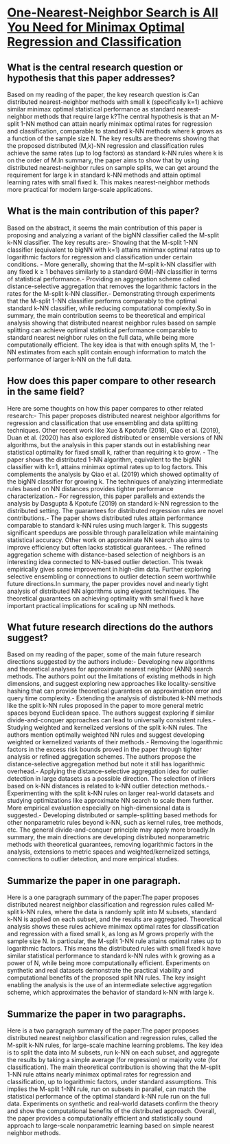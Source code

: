 # [One-Nearest-Neighbor Search is All You Need for Minimax Optimal   Regression and Classification](https://arxiv.org/abs/2202.02464)

## What is the central research question or hypothesis that this paper addresses?

Based on my reading of the paper, the key research question is:Can distributed nearest-neighbor methods with small k (specifically k=1) achieve similar minimax optimal statistical performance as standard nearest-neighbor methods that require large k?The central hypothesis is that an M-split 1-NN method can attain nearly minimax optimal rates for regression and classification, comparable to standard k-NN methods where k grows as a function of the sample size N. The key results are theorems showing that the proposed distributed (M,k)-NN regression and classification rules achieve the same rates (up to log factors) as standard k-NN rules where k is on the order of M.In summary, the paper aims to show that by using distributed nearest-neighbor rules on sample splits, we can get around the requirement for large k in standard k-NN methods and attain optimal learning rates with small fixed k. This makes nearest-neighbor methods more practical for modern large-scale applications.


## What is the main contribution of this paper?

Based on the abstract, it seems the main contribution of this paper is proposing and analyzing a variant of the bigNN classifier called the M-split k-NN classifier. The key results are:- Showing that the M-split 1-NN classifier (equivalent to bigNN with k=1) attains minimax optimal rates up to logarithmic factors for regression and classification under certain conditions. - More generally, showing that the M-split k-NN classifier with any fixed k ≥ 1 behaves similarly to a standard Θ(M)-NN classifier in terms of statistical performance.- Providing an aggregation scheme called distance-selective aggregation that removes the logarithmic factors in the rates for the M-split k-NN classifier.- Demonstrating through experiments that the M-split 1-NN classifier performs comparably to the optimal standard k-NN classifier, while reducing computational complexity.So in summary, the main contribution seems to be theoretical and empirical analysis showing that distributed nearest neighbor rules based on sample splitting can achieve optimal statistical performance comparable to standard nearest neighbor rules on the full data, while being more computationally efficient. The key idea is that with enough splits M, the 1-NN estimates from each split contain enough information to match the performance of larger k-NN on the full data.


## How does this paper compare to other research in the same field?

Here are some thoughts on how this paper compares to other related research:- This paper proposes distributed nearest neighbor algorithms for regression and classification that use ensembling and data splitting techniques. Other recent work like Xue & Kpotufe (2018), Qiao et al. (2019), Duan et al. (2020) has also explored distributed or ensemble versions of NN algorithms, but the analysis in this paper stands out in establishing near statistical optimality for fixed small k, rather than requiring k to grow. - The paper shows the distributed 1-NN algorithm, equivalent to the bigNN classifier with k=1, attains minimax optimal rates up to log factors. This complements the analysis by Qiao et al. (2019) which showed optimality of the bigNN classifier for growing k. The techniques of analyzing intermediate rules based on NN distances provides tighter performance characterization.- For regression, this paper parallels and extends the analysis by Dasgupta & Kpotufe (2019) on standard k-NN regression to the distributed setting. The guarantees for distributed regression rules are novel contributions.- The paper shows distributed rules attain performance comparable to standard k-NN rules using much larger k. This suggests significant speedups are possible through parallelization while maintaining statistical accuracy. Other work on approximate NN search also aims to improve efficiency but often lacks statistical guarantees. - The refined aggregation scheme with distance-based selection of neighbors is an interesting idea connected to NN-based outlier detection. This tweak empirically gives some improvement in high-dim data. Further exploring selective ensembling or connections to outlier detection seem worthwhile future directions.In summary, the paper provides novel and nearly tight analysis of distributed NN algorithms using elegant techniques. The theoretical guarantees on achieving optimality with small fixed k have important practical implications for scaling up NN methods.


## What future research directions do the authors suggest?

Based on my reading of the paper, some of the main future research directions suggested by the authors include:- Developing new algorithms and theoretical analyses for approximate nearest neighbor (ANN) search methods. The authors point out the limitations of existing methods in high dimensions, and suggest exploring new approaches like locality-sensitive hashing that can provide theoretical guarantees on approximation error and query time complexity.- Extending the analysis of distributed k-NN methods like the split k-NN rules proposed in the paper to more general metric spaces beyond Euclidean space. The authors suggest exploring if similar divide-and-conquer approaches can lead to universally consistent rules.- Studying weighted and kernelized versions of the split k-NN rules. The authors mention optimally weighted NN rules and suggest developing weighted or kernelized variants of their methods.- Removing the logarithmic factors in the excess risk bounds proved in the paper through tighter analysis or refined aggregation schemes. The authors propose the distance-selective aggregation method but note it still has logarithmic overhead.- Applying the distance-selective aggregation idea for outlier detection in large datasets as a possible direction. The selection of inliers based on k-NN distances is related to k-NN outlier detection methods.- Experimenting with the split k-NN rules on larger real-world datasets and studying optimizations like approximate NN search to scale them further. More empirical evaluation especially on high-dimensional data is suggested.- Developing distributed or sample-splitting based methods for other nonparametric rules beyond k-NN, such as kernel rules, tree methods, etc. The general divide-and-conquer principle may apply more broadly.In summary, the main directions are developing distributed nonparametric methods with theoretical guarantees, removing logarithmic factors in the analysis, extensions to metric spaces and weighted/kernelized settings, connections to outlier detection, and more empirical studies.


## Summarize the paper in one paragraph.

Here is a one paragraph summary of the paper:The paper proposes distributed nearest neighbor classification and regression rules called M-split k-NN rules, where the data is randomly split into M subsets, standard k-NN is applied on each subset, and the results are aggregated. Theoretical analysis shows these rules achieve minimax optimal rates for classification and regression with a fixed small k, as long as M grows properly with the sample size N. In particular, the M-split 1-NN rule attains optimal rates up to logarithmic factors. This means the distributed rules with small fixed k have similar statistical performance to standard k-NN rules with k growing as a power of N, while being more computationally efficient. Experiments on synthetic and real datasets demonstrate the practical viability and computational benefits of the proposed split NN rules. The key insight enabling the analysis is the use of an intermediate selective aggregation scheme, which approximates the behavior of standard k-NN with large k.


## Summarize the paper in two paragraphs.

Here is a two paragraph summary of the paper:The paper proposes distributed nearest neighbor classification and regression rules, called the M-split k-NN rules, for large-scale machine learning problems. The key idea is to split the data into M subsets, run k-NN on each subset, and aggregate the results by taking a simple average (for regression) or majority vote (for classification). The main theoretical contribution is showing that the M-split 1-NN rule attains nearly minimax optimal rates for regression and classification, up to logarithmic factors, under standard assumptions. This implies the M-split 1-NN rule, run on subsets in parallel, can match the statistical performance of the optimal standard k-NN rule run on the full data. Experiments on synthetic and real-world datasets confirm the theory and show the computational benefits of the distributed approach. Overall, the paper provides a computationally efficient and statistically sound approach to large-scale nonparametric learning based on simple nearest neighbor methods.

